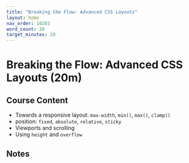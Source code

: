 ```yaml
---
title: "Breaking the Flow: Advanced CSS Layouts"
layout: home
nav_order: 10203
word_count: 30
target_minutes: 20
---
```

# Breaking the Flow: Advanced CSS Layouts (20m)

## Course Content

- Towards a responsive layout: `max-width`, `min()`, `max()`, `clamp()`
- position: `fixed`, `absolute`, `relative`, `sticky`
- Viewports and scrolling
- Using `height` and `overflow`

## Notes













